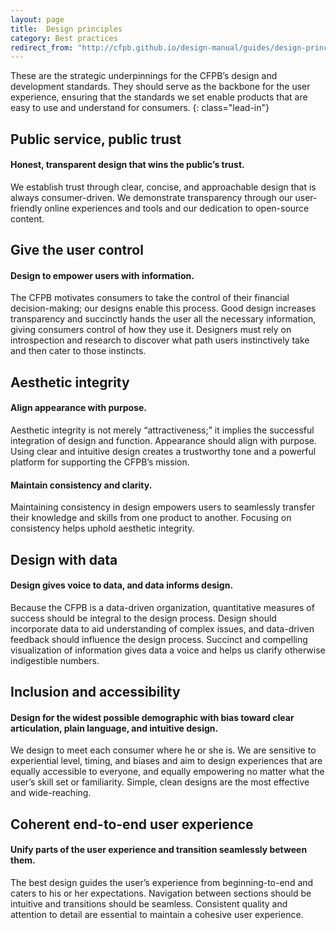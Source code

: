 ```yaml
---
layout: page
title:  Design principles
category: Best practices
redirect_from: "http://cfpb.github.io/design-manual/guides/design-principles.html"
---
```


<div class="content-67 content-first">
	
These are the strategic underpinnings for the CFPB’s design and development standards. They should serve as the backbone for the user experience, ensuring that the standards we set enable products that are easy to use and understand for consumers.
{: class="lead-in"}

</div>

<div class="content-33 content-last">
	
</div>

## Public service, public trust

<div class="content-33 content-first">

#### Honest, transparent design that wins the public’s trust.

</div>

<div class="content-67 content-last">

We establish trust through clear, concise, and approachable design that is always consumer-driven. We demonstrate transparency through our user-friendly online experiences and tools and our dedication to open-source content. 

</div>

## Give the user control

<div class="content-33 content-first">

#### Design to empower users with information.

</div>

<div class="content-67 content-last">

The CFPB motivates consumers to take the control of their financial decision-making; our designs enable this process. Good design increases transparency and succinctly hands the user all the necessary information, giving consumers control of how they use it. Designers must rely on introspection and research to discover what path users instinctively take and then cater to those instincts. 

</div>        

## Aesthetic integrity

<div class="content-33 content-first">
          
#### Align appearance with purpose. 

</div>

<div class="content-67 content-last">

Aesthetic integrity is not merely “attractiveness;” it implies the successful integration of design and function. Appearance should align with purpose. Using clear and intuitive design creates a trustworthy tone and a powerful platform for supporting the CFPB’s mission.
  
</div>         

<div class="content-33 content-first">

#### Maintain consistency and clarity.

</div>

<div class="content-67 content-last">

Maintaining consistency in design empowers users to seamlessly transfer their knowledge and skills from one product to another. Focusing on consistency helps uphold aesthetic integrity. 

</div>
     
## Design with data
          
<div class="content-33 content-first">

#### Design gives voice to data, and data informs design.

</div>

<div class="content-67 content-last">

Because the CFPB is a data-driven organization, quantitative measures of success should be integral to the design process. Design should incorporate data to aid understanding of complex issues, and data-driven feedback should influence the design process. Succinct and compelling visualization of information gives data a voice and helps us clarify otherwise indigestible numbers. 

</div>

## Inclusion and accessibility
          
<div class="content-33 content-first">

#### Design for the widest possible demographic with bias toward clear articulation, plain language, and intuitive design.

</div>

<div class="content-67 content-last">

We design to meet each consumer where he or she is. We are sensitive to experiential level, timing, and biases and aim to design experiences that are equally accessible to everyone, and equally empowering no matter what the user’s skill set or familiarity. Simple, clean designs are the most effective and wide-reaching.   

</div>

## Coherent end-to-end user experience

<div class="content-33 content-first">

#### Unify parts of the user experience and transition seamlessly between them.

</div>

<div class="content-67 content-last">

The best design guides the user’s experience from beginning-to-end and caters to his or her expectations. Navigation between sections should be intuitive and transitions should be seamless. Consistent quality and attention to detail are essential to maintain a cohesive user experience.  

</div>
